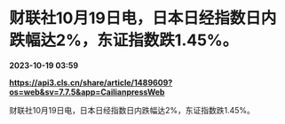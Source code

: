 # 财联社10月19日电，日本日经指数日内跌幅达2%，东证指数跌1.45%。

**2023-10-19 03:59**

**https://api3.cls.cn/share/article/1489609?os=web&sv=7.7.5&app=CailianpressWeb**

财联社10月19日电，日本日经指数日内跌幅达2%，东证指数跌1.45%。
